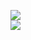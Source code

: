 [![](https://img.shields.io/badge/Made%20With-Github%20Spray-lightgrey.svg?style=for-the-badge&logo=github)](https://github.com/Annihil/github-spray#346)  
[![](https://i.imgur.com/2DrTn0Z.gif)](https://github.com/Annihil/github-spray)